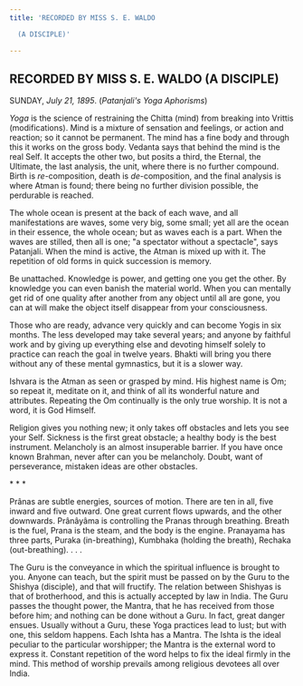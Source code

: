 ```yaml
---
title: 'RECORDED BY MISS S. E. WALDO

  (A DISCIPLE)'

---
```





  

## RECORDED BY MISS S. E. WALDO (A DISCIPLE)

SUNDAY, *July 21, 1895*. (*Patanjali's Yoga Aphorisms*)

*Yoga* is the science of restraining the Chitta (mind) from breaking
into Vrittis (modifications). Mind is a mixture of sensation and
feelings, or action and reaction; so it cannot be permanent. The mind
has a fine body and through this it works on the gross body. Vedanta
says that behind the mind is the real Self. It accepts the other two,
but posits a third, the Eternal, the Ultimate, the last analysis, the
unit, where there is no further compound. Birth is *re*-composition,
death is *de*-composition, and the final analysis is where Atman is
found; there being no further division possible, the perdurable is
reached.

The whole ocean is present at the back of each wave, and all
manifestations are waves, some very big, some small; yet all are the
ocean in their essence, the whole ocean; but as waves each is a part.
When the waves are stilled, then all is one; "a spectator without a
spectacle", says Patanjali. When the mind is active, the Atman is mixed
up with it. The repetition of old forms in quick succession is memory.

Be unattached. Knowledge is power, and getting one you get the other. By
knowledge you can even banish the material world. When you can mentally
get rid of one quality after another from any object until all are gone,
you can at will make the object itself disappear from your
consciousness.

Those who are ready, advance very quickly and can become Yogis in six
months. The less developed may take several years; and anyone by
faithful work and by giving up everything else and devoting himself
solely to practice can reach the goal in twelve years. Bhakti will bring
you there without any of these mental gymnastics, but it is a slower
way.

Ishvara is the Atman as seen or grasped by mind. His highest name is Om;
so repeat it, meditate on it, and think of all its wonderful nature and
attributes. Repeating the Om continually is the only true worship. It is
not a word, it is God Himself.

Religion gives you nothing new; it only takes off obstacles and lets you
see your Self. Sickness is the first great obstacle; a healthy body is
the best instrument. Melancholy is an almost insuperable barrier. If you
have once known Brahman, never after can you be melancholy. Doubt, want
of perseverance, mistaken ideas are other obstacles.

\*            \*            \*

Prânas are subtle energies, sources of motion. There are ten in all,
five inward and five outward. One great current flows upwards, and the
other downwards. Prânâyâma is controlling the Pranas through breathing.
Breath is the fuel, Prana is the steam, and the body is the engine.
Pranayama has three parts, Puraka (in-breathing), Kumbhaka (holding the
breath), Rechaka (out-breathing). . . .

The Guru is the conveyance in which the spiritual influence is brought
to you. Anyone can teach, but the spirit must be passed on by the Guru
to the Shishya (disciple), and that will fructify. The relation between
Shishyas is that of brotherhood, and this is actually accepted by law in
India. The Guru passes the thought power, the Mantra, that he has
received from those before him; and nothing can be done without a Guru.
In fact, great danger ensues. Usually without a Guru, these Yoga
practices lead to lust; but with one, this seldom happens. Each Ishta
has a Mantra. The Ishta is the ideal peculiar to the particular
worshipper; the Mantra is the external word to express it. Constant
repetition of the word helps to fix the ideal firmly in the mind. This
method of worship prevails among religious devotees all over India.


